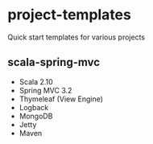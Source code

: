 project-templates
=================

Quick start templates for various projects


## scala-spring-mvc
- Scala 2.10
- Spring MVC 3.2
- Thymeleaf (View Engine)
- Logback 
- MongoDB
- Jetty
- Maven
